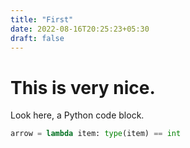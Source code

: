 ```yaml
---
title: "First"
date: 2022-08-16T20:25:23+05:30
draft: false
---
```


# This is very nice.

Look here, a Python code block.

```python
arrow = lambda item: type(item) == int
``` 
